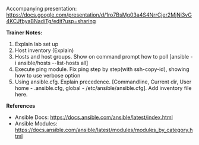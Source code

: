 Accompanying presentation: https://docs.google.com/presentation/d/1ro7BsMg03a4S4NrrCjer2MjNi3vG4KCJfbyaBNadiTg/edit?usp=sharing

**Trainer Notes:**
1. Explain lab set up
2. Host inventory (Explain)
3. Hosts and host groups. Show on command prompt how to poll [ansible -i ansible/hosts --list-hosts all]
4. Execute ping module. Fix ping step by step(with ssh-copy-id), showing how to use verbose option
5. Using ansible.cfg. Explain precedence. [Commandline, Current dir, User home - .ansible.cfg, global - /etc/ansible/ansible.cfg]. Add inventory file here.


**References**
* Ansible Docs: https://docs.ansible.com/ansible/latest/index.html
* Ansible Modules: https://docs.ansible.com/ansible/latest/modules/modules_by_category.html
